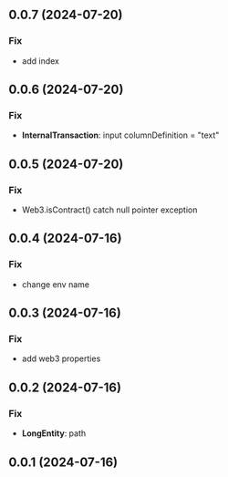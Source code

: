 ## 0.0.7 (2024-07-20)

### Fix

- add index

## 0.0.6 (2024-07-20)

### Fix

- **InternalTransaction**: input columnDefinition = "text"

## 0.0.5 (2024-07-20)

### Fix

- Web3.isContract() catch null pointer exception

## 0.0.4 (2024-07-16)

### Fix

- change env name

## 0.0.3 (2024-07-16)

### Fix

- add web3 properties

## 0.0.2 (2024-07-16)

### Fix

- **LongEntity**: path

## 0.0.1 (2024-07-16)
